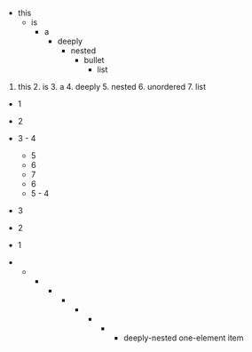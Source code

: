  - this
   - is
     - a
       - deeply
         - nested
           - bullet
             - list

 1. this
    2. is
       3. a
          4. deeply
             5. nested
                6. unordered
                   7. list

 - 1
  - 2
   - 3
    - 4
     - 5
      - 6
       - 7
      - 6
     - 5
    - 4
   - 3
  - 2
 - 1

 - - - - - - - - - deeply-nested one-element item
